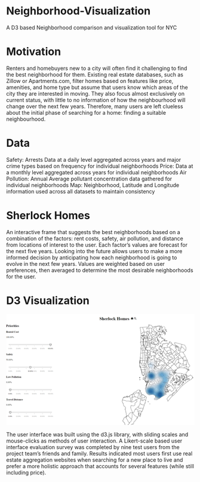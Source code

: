 # Neighborhood-Visualization
A D3 based Neighborhood comparison and visualization tool for NYC

# Motivation
Renters and homebuyers new to a city will often find it challenging to find the best neighborhood for them. Existing real estate databases, such as Zillow or Apartments.com, filter homes based on features like price, amenities, and home type but assume that users know which areas of the city they are interested in moving. They also focus almost exclusively on current status, with little to no information of how the neighbourhood will change over the next few years. Therefore, many users are left clueless about the initial phase of searching for a home: finding a suitable neighbourhood.

# Data
Safety: Arrests Data at a daily level aggregated across years and major crime types based on frequency for individual neighborhoods Price: Data at a monthly level aggregated across years for individual neighborhoods Air Pollution: Annual Average pollutant concentration data gathered for individual neighborhoods Map: Neighborhood, Latitude and Longitude information used across all datasets to maintain consistency

# Sherlock Homes
An interactive frame that suggests the best neighborhoods based on a combination of the factors: rent costs, safety, air pollution, and distance from locations of interest to the user. Each factor’s values are forecast for the next five years. Looking into the future allows users to make a more informed decision by anticipating how each neighborhood is going to evolve in the next few years. Values are weighted based on user preferences, then averaged to determine the most desirable neighborhoods for the user.

# D3 Visualization

![D3 Visualization UI](https://github.com/Arunachalam-M/Neighborhood-Visualization/blob/master/Sherlock_homes1.PNG)

The user interface was built using the d3.js library, with sliding scales and mouse-clicks as methods of user interaction. A Likert-scale based user interface evaluation survey was completed by nine test users from the project team’s friends and family. Results indicated most users first use real estate aggregation websites when searching for a new place to live and prefer a more holistic approach that accounts for several features (while still including price).

